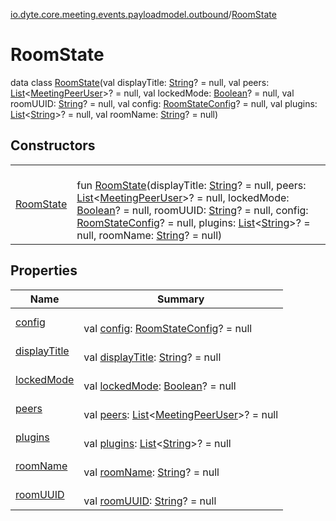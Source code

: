 [io.dyte.core.meeting.events.payloadmodel.outbound](../index.md)/[RoomState](index.md)

# RoomState


data class [RoomState](index.md)(val displayTitle: [String](https://kotlinlang.org/api/latest/jvm/stdlib/kotlin/-string/index.html)? = null, val peers: [List](https://kotlinlang.org/api/latest/jvm/stdlib/kotlin.collections/-list/index.html)&lt;[MeetingPeerUser](../../com.dyte.mobilecorekmm.meeting.events.payloadmodel.inbound/-meeting-peer-user/index.md)&gt;? = null, val lockedMode: [Boolean](https://kotlinlang.org/api/latest/jvm/stdlib/kotlin/-boolean/index.html)? = null, val roomUUID: [String](https://kotlinlang.org/api/latest/jvm/stdlib/kotlin/-string/index.html)? = null, val config: [RoomStateConfig](../-room-state-config/index.md)? = null, val plugins: [List](https://kotlinlang.org/api/latest/jvm/stdlib/kotlin.collections/-list/index.html)&lt;[String](https://kotlinlang.org/api/latest/jvm/stdlib/kotlin/-string/index.html)&gt;? = null, val roomName: [String](https://kotlinlang.org/api/latest/jvm/stdlib/kotlin/-string/index.html)? = null)

## Constructors

| | |
|---|---|
| [RoomState](-room-state.md) | <br/>fun [RoomState](-room-state.md)(displayTitle: [String](https://kotlinlang.org/api/latest/jvm/stdlib/kotlin/-string/index.html)? = null, peers: [List](https://kotlinlang.org/api/latest/jvm/stdlib/kotlin.collections/-list/index.html)&lt;[MeetingPeerUser](../../com.dyte.mobilecorekmm.meeting.events.payloadmodel.inbound/-meeting-peer-user/index.md)&gt;? = null, lockedMode: [Boolean](https://kotlinlang.org/api/latest/jvm/stdlib/kotlin/-boolean/index.html)? = null, roomUUID: [String](https://kotlinlang.org/api/latest/jvm/stdlib/kotlin/-string/index.html)? = null, config: [RoomStateConfig](../-room-state-config/index.md)? = null, plugins: [List](https://kotlinlang.org/api/latest/jvm/stdlib/kotlin.collections/-list/index.html)&lt;[String](https://kotlinlang.org/api/latest/jvm/stdlib/kotlin/-string/index.html)&gt;? = null, roomName: [String](https://kotlinlang.org/api/latest/jvm/stdlib/kotlin/-string/index.html)? = null) |

## Properties

| Name | Summary |
|---|---|
| [config](config.md) | <br/>val [config](config.md): [RoomStateConfig](../-room-state-config/index.md)? = null |
| [displayTitle](display-title.md) | <br/>val [displayTitle](display-title.md): [String](https://kotlinlang.org/api/latest/jvm/stdlib/kotlin/-string/index.html)? = null |
| [lockedMode](locked-mode.md) | <br/>val [lockedMode](locked-mode.md): [Boolean](https://kotlinlang.org/api/latest/jvm/stdlib/kotlin/-boolean/index.html)? = null |
| [peers](peers.md) | <br/>val [peers](peers.md): [List](https://kotlinlang.org/api/latest/jvm/stdlib/kotlin.collections/-list/index.html)&lt;[MeetingPeerUser](../../com.dyte.mobilecorekmm.meeting.events.payloadmodel.inbound/-meeting-peer-user/index.md)&gt;? = null |
| [plugins](plugins.md) | <br/>val [plugins](plugins.md): [List](https://kotlinlang.org/api/latest/jvm/stdlib/kotlin.collections/-list/index.html)&lt;[String](https://kotlinlang.org/api/latest/jvm/stdlib/kotlin/-string/index.html)&gt;? = null |
| [roomName](room-name.md) | <br/>val [roomName](room-name.md): [String](https://kotlinlang.org/api/latest/jvm/stdlib/kotlin/-string/index.html)? = null |
| [roomUUID](room-u-u-i-d.md) | <br/>val [roomUUID](room-u-u-i-d.md): [String](https://kotlinlang.org/api/latest/jvm/stdlib/kotlin/-string/index.html)? = null |
